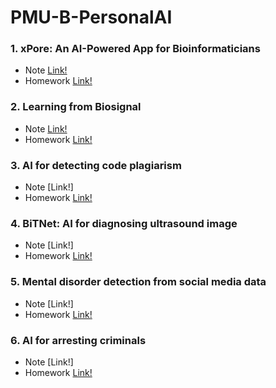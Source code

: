 # PMU-B-PersonalAI
### 1. xPore: An AI-Powered App for Bioinformaticians 
  - Note [Link!](https://github.com/Faremu/PMU-B-PersonalAI/blob/main/Note_Xpore.pdf)
  - Homework [Link!](https://github.com/Faremu/PMU-B-PersonalAI/blob/main/Homework%20Xpore%20GMM.ipynb)
### 2. Learning from Biosignal
  - Note [Link!](https://github.com/Faremu/PMU-B-PersonalAI/blob/main/Note_Biosignal.pdf)
  - Homework [Link!](https://github.com/Faremu/PMU-B-PersonalAI/blob/main/Homework_Biosignal_model.py)
### 3. AI for detecting code plagiarism
  - Note [Link!]
  - Homework [Link!](https://github.com/Faremu/PMU-B-PersonalAI/blob/main/PMU_B_CodingAI_CodeCloneDetection_Workshop_Kritsanapong.ipynb)
### 4. BiTNet: AI for diagnosing ultrasound image
  - Note [Link!]
  - Homework [Link!](https://github.com/Faremu/PMU-B-PersonalAI/blob/main/PMUB_Personal_AI_Image_classification_EfficientNetB5.ipynb)
### 5. Mental disorder detection from social media data
  - Note [Link!]
  - Homework [Link!](https://github.com/Faremu/PMU-B-PersonalAI/blob/main/Homework_Mental_E_san_coding.ipynb)
### 6. AI for arresting criminals
  - Note [Link!]
  - Homework [Link!](https://github.com/Faremu/PMU-B-PersonalAI/blob/main/Homework_Train_Yolov8_Object_Detection_on_Custom_Dataset.ipynb)

